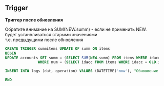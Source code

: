 ## Trigger 

**Триггер после обновления**

Обратите внимание на SUM(NEW.summ) - если не применить NEW. будет устанвливаться старыми значениями  
т.е. предыдущими после обновления

```sql
CREATE TRIGGER summitems UPDATE OF summ ON items 
BEGIN 
UPDATE accounts SET summ = (SELECT SUM(NEW.summ) FROM items WHERE idacc = NEW.idacc) 
               WHERE num = (SELECT idacc FROM items WHERE idacc = OLD.idacc); 

INSERT INTO logs (dat, operation) VALUES (DATETIME('now'), "Обновление выполненно успешно"); 

END
```

